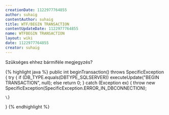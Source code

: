 ```yaml
---
creationDate: 1122977764855 
author: suhaig 
contentAuthor: suhaig 
title: WTF/BEGIN TRANSACTION 
contentUpdateDate: 1122977764855 
name: WTFBEGIN TRANSACTION 
layout: wiki 
date: 1122977764855 
creator: suhaig 
---
```

Szükséges ehhez bármiféle megjegyzés?

{% highlight java %}
public int beginTransaction() throws SpecificException
\{
	try
	\{
		if (DB_TYPE.equals(DBTYPE_SQLSERVER))
			executeUpdate("BEGIN TRANSACTION", null);
		else
			return 0;
	\}
	catch (Exception ex)
	\{
		throw new SpecificException(SpecificException.ERROR_IN_DBCONNECTION);
	
	\}
\}
{% endhighlight %}
